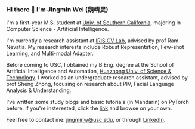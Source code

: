 ### Hi there 👋 I'm Jingmin Wei (魏靖旻)

I'm a first-year M.S. student at [Univ. of Southern California](https://www.usc.edu/), majoring in Computer Science - Artificial Intelligence.

I'm currently a research assistant at [IRIS CV Lab](https://sites.usc.edu/iris-cvlab/), advised by prof Ram Nevatia. My research interests include Robust Representation, Few-shot Learning, and Multi-modal Adapter.

Before coming to USC, I obtained my B.Eng. degree at the School of Artificial Intelligence and Automation, [Huazhong Univ. of Science & Technology](http://english.hust.edu.cn/). I worked as an undergraduate research assistant, advised by prof Sheng Zhong, focusing on research about PIV, Facial Language Analysis & Understanding.

I've written some study blogs and basic tutorials (in Mandarin) on PyTorch before. If you're insterested, click the [link](https://blog.csdn.net/weixin_44979150/category_11618935.html) and browse on your own.

Feel free to contact me: jingminw@usc.edu, or through [LinkedIn](https://www.linkedin.com/in/jingminwei/).
